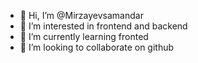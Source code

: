 - 👋 Hi, I’m @Mirzayevsamandar
- 👀 I’m interested in frontend and backend
- 🌱 I’m currently learning fronted
- 💞️ I’m looking to collaborate on github


<!---
Mirzayevsamandar/Mirzayevsamandar is a ✨ special ✨ repository because its `README.md` (this file) appears on your GitHub profile.
You can click the Preview link to take a look at your changes.
--->
